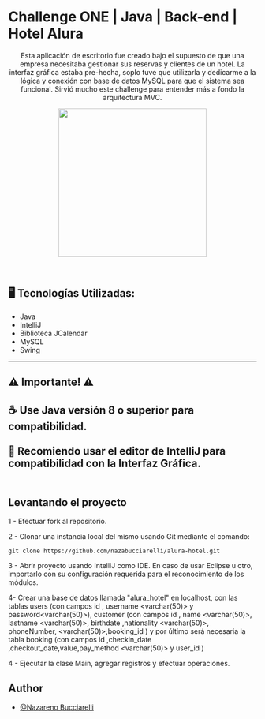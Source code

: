 # Challenge ONE | Java | Back-end | Hotel Alura

<p align="center">Esta aplicación de escritorio fue creado bajo el supuesto de que una empresa necesitaba gestionar sus reservas y clientes de un hotel. La interfaz gráfica estaba pre-hecha, soplo tuve que utilizarla y dedicarme a la lógica y conexión con base de datos MySQL para que el sistema sea funcional. Sirvió mucho este challenge para entender más a fondo la arquitectura MVC. </p>

<p align="center" >
     <img width="300" heigth="300" src="https://user-images.githubusercontent.com/91544872/189419040-c093db78-c970-4960-8aca-ffcc11f7ffaf.png">
</p>

</br>

## 🖥️ Tecnologías Utilizadas:

- Java
- IntelliJ
- Biblioteca JCalendar
- MySQL
- Swing
---
## ⚠️ Importante! ⚠️

☕ Use Java versión 8 o superior para compatibilidad. </br></br>
📝 Recomiendo usar el editor de IntelliJ para compatibilidad con la Interfaz Gráfica. </br></br>
---

## Levantando el proyecto

1 - Efectuar fork al repositorio.

2 - Clonar una instancia local del mismo usando Git mediante el comando:

```
git clone https://github.com/nazabucciarelli/alura-hotel.git
```
3 - Abrir proyecto usando IntelliJ como IDE. En caso de usar Eclipse u otro, importarlo con su configuración requerida para el reconocimiento de los módulos.

4- Crear una base de datos llamada "alura_hotel" en localhost, con las tablas users (con campos id <int auto_increment>, username <varchar(50)> y password<varchar(50)>), customer (con campos id <int auto_increment>, name <varchar(50)>, lastname <varchar(50)>, birthdate <Date>,nationality <varchar(50)>, phoneNumber, <varchar(50)>,booking_id <int con foreign key en tabla booking>) y por último será necesaria la tabla booking (con campos id <int auto_increment>,checkin_date <Date>,checkout_date<Date>,value,pay_method <varchar(50)> y user_id <int con foreign key en tabla user>)

4 - Ejecutar la clase Main, agregar registros y efectuar operaciones.

## Author

- [@Nazareno Bucciarelli](https://github.com/nazabucciarelli)
